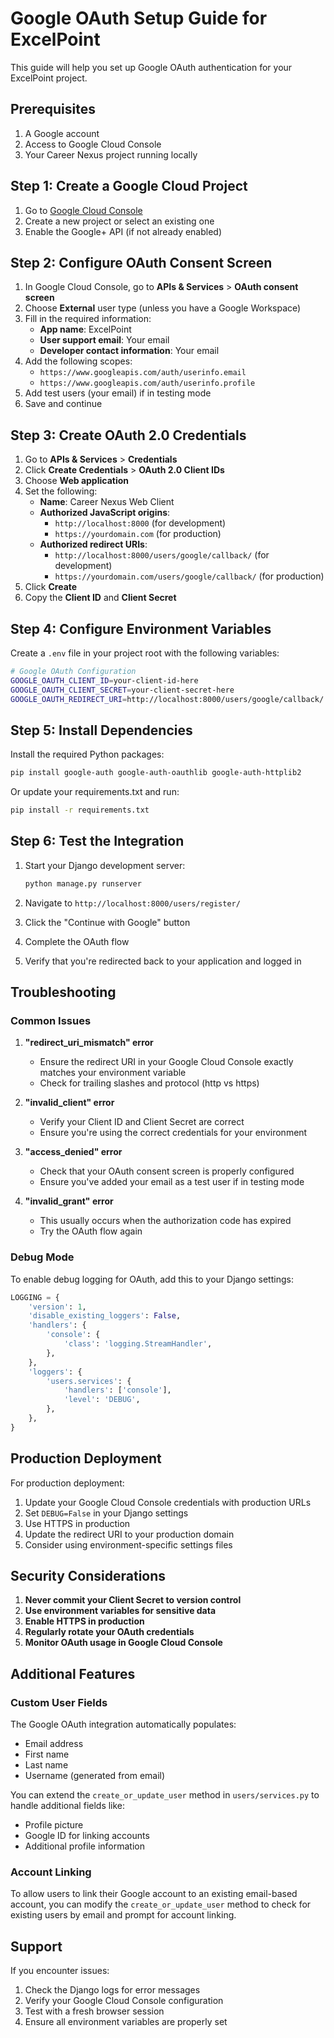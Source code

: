 # Google OAuth Setup Guide for ExcelPoint

This guide will help you set up Google OAuth authentication for your ExcelPoint project.

## Prerequisites

1. A Google account
2. Access to Google Cloud Console
3. Your Career Nexus project running locally

## Step 1: Create a Google Cloud Project

1. Go to [Google Cloud Console](https://console.cloud.google.com/)
2. Create a new project or select an existing one
3. Enable the Google+ API (if not already enabled)

## Step 2: Configure OAuth Consent Screen

1. In Google Cloud Console, go to **APIs & Services** > **OAuth consent screen**
2. Choose **External** user type (unless you have a Google Workspace)
3. Fill in the required information:
   - **App name**: ExcelPoint
   - **User support email**: Your email
   - **Developer contact information**: Your email
4. Add the following scopes:
   - `https://www.googleapis.com/auth/userinfo.email`
   - `https://www.googleapis.com/auth/userinfo.profile`
5. Add test users (your email) if in testing mode
6. Save and continue

## Step 3: Create OAuth 2.0 Credentials

1. Go to **APIs & Services** > **Credentials**
2. Click **Create Credentials** > **OAuth 2.0 Client IDs**
3. Choose **Web application**
4. Set the following:
   - **Name**: Career Nexus Web Client
   - **Authorized JavaScript origins**:
     - `http://localhost:8000` (for development)
     - `https://yourdomain.com` (for production)
   - **Authorized redirect URIs**:
     - `http://localhost:8000/users/google/callback/` (for development)
     - `https://yourdomain.com/users/google/callback/` (for production)
5. Click **Create**
6. Copy the **Client ID** and **Client Secret**

## Step 4: Configure Environment Variables

Create a `.env` file in your project root with the following variables:

```bash
# Google OAuth Configuration
GOOGLE_OAUTH_CLIENT_ID=your-client-id-here
GOOGLE_OAUTH_CLIENT_SECRET=your-client-secret-here
GOOGLE_OAUTH_REDIRECT_URI=http://localhost:8000/users/google/callback/
```

## Step 5: Install Dependencies

Install the required Python packages:

```bash
pip install google-auth google-auth-oauthlib google-auth-httplib2
```

Or update your requirements.txt and run:

```bash
pip install -r requirements.txt
```

## Step 6: Test the Integration

1. Start your Django development server:
   ```bash
   python manage.py runserver
   ```

2. Navigate to `http://localhost:8000/users/register/`
3. Click the "Continue with Google" button
4. Complete the OAuth flow
5. Verify that you're redirected back to your application and logged in

## Troubleshooting

### Common Issues

1. **"redirect_uri_mismatch" error**
   - Ensure the redirect URI in your Google Cloud Console exactly matches your environment variable
   - Check for trailing slashes and protocol (http vs https)

2. **"invalid_client" error**
   - Verify your Client ID and Client Secret are correct
   - Ensure you're using the correct credentials for your environment

3. **"access_denied" error**
   - Check that your OAuth consent screen is properly configured
   - Ensure you've added your email as a test user if in testing mode

4. **"invalid_grant" error**
   - This usually occurs when the authorization code has expired
   - Try the OAuth flow again

### Debug Mode

To enable debug logging for OAuth, add this to your Django settings:

```python
LOGGING = {
    'version': 1,
    'disable_existing_loggers': False,
    'handlers': {
        'console': {
            'class': 'logging.StreamHandler',
        },
    },
    'loggers': {
        'users.services': {
            'handlers': ['console'],
            'level': 'DEBUG',
        },
    },
}
```

## Production Deployment

For production deployment:

1. Update your Google Cloud Console credentials with production URLs
2. Set `DEBUG=False` in your Django settings
3. Use HTTPS in production
4. Update the redirect URI to your production domain
5. Consider using environment-specific settings files

## Security Considerations

1. **Never commit your Client Secret to version control**
2. **Use environment variables for sensitive data**
3. **Enable HTTPS in production**
4. **Regularly rotate your OAuth credentials**
5. **Monitor OAuth usage in Google Cloud Console**

## Additional Features

### Custom User Fields

The Google OAuth integration automatically populates:
- Email address
- First name
- Last name
- Username (generated from email)

You can extend the `create_or_update_user` method in `users/services.py` to handle additional fields like:
- Profile picture
- Google ID for linking accounts
- Additional profile information

### Account Linking

To allow users to link their Google account to an existing email-based account, you can modify the `create_or_update_user` method to check for existing users by email and prompt for account linking.

## Support

If you encounter issues:

1. Check the Django logs for error messages
2. Verify your Google Cloud Console configuration
3. Test with a fresh browser session
4. Ensure all environment variables are properly set 